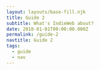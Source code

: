 ```yaml
---
layout: layouts/base-fill.njk
title: Guide 2
subtitle: What's IndieWeb about?
date: 2018-01-01T00:00:00.000Z
permalink: /guide-2
navtitle: Guide 2
tags:
  - guide
  - nav
---
```

